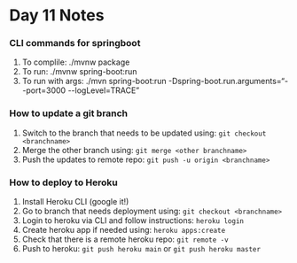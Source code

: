 # Day 11 Notes

### CLI commands for springboot
1. To complile: ./mvnw package <br/>
2. To run: ./mvnw spring-boot:run <br/>
3. To run with args: ./mvn spring-boot:run -Dspring-boot.run.arguments=“--port=3000 <space>--logLevel=TRACE” <br/>

### How to update a git branch

1. Switch to the branch that needs to be updated using: `git checkout <branchname>` <br/>
2. Merge the other branch using: `git merge <other branchname>` <br/>
3. Push the updates to remote repo: `git push -u origin <branchname>` <br/>

### How to deploy to Heroku

1. Install Heroku CLI (google it!) <br/>
2. Go to branch that needs deployment using: `git checkout <branchname>` <br/>
3. Login to heroku via CLI and follow instructions: `heroku login` <br/>
4. Create heroku app if needed using: `heroku apps:create` <br/>
5. Check that there is a remote heroku repo: `git remote -v` <br/>
6. Push to heroku: `git push heroku main` or `git push heroku master` <br/>
